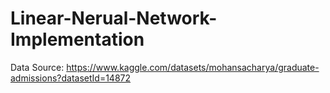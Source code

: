 # Linear-Nerual-Network-Implementation
Data Source: https://www.kaggle.com/datasets/mohansacharya/graduate-admissions?datasetId=14872
